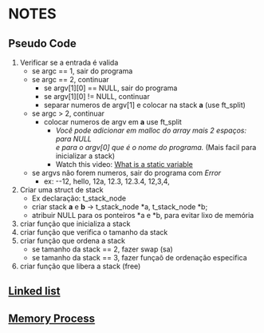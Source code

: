 # NOTES

## Pseudo Code
1. Verificar se a entrada é valida
	- se argc == 1, sair do programa
	- se argc == 2, continuar
		- se argv[1][0] == NULL, sair do programa
		- se argv[1][0] != NULL, continuar
		- separar numeros de argv[1] e colocar na stack **a** (use ft_split)
	- se argc > 2, continuar
		- colocar numeros de argv em **a** use ft_split
			- *Você pode adicionar em malloc do array mais 2 espaços: para NULL\
			e para o argv[0] que é o nome do programa.* (Mais facil para inicializar a stack)
			- Watch this video: [What is a static variable](https://youtu.be/OngGUoENgWo?si=GoLx9Ng7P3Tny8Yk)
	- se argvs não forem numeros, sair do programa com *Error*
		- ex: --12, hello, 12a, 12.3, 12.3.4, 12,3,4,
2. Criar uma struct de stack
	- Ex declaração: t_stack_node
	- criar stack **a** e **b** -> t_stack_node *a, t_stack_node *b;
	- atribuir NULL para os ponteiros *a e *b, para evitar lixo de memória
3. criar função que inicializa a stack
4. criar função que verifica o tamanho da stack
5. criar função que ordena a stack
	- se tamanho da stack == 2, fazer swap (sa)
	- se tamanho da stack == 3, fazer funçaõ de ordenação especifica
6. criar função que libera a stack (free)

## [Linked list](./linked_list.md)

## [Memory Process](./memory_process.png)
